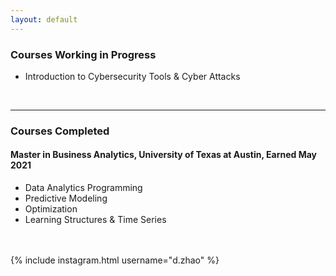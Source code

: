 ```yaml
---
layout: default
---
```


### Courses Working in Progress
* Introduction to Cybersecurity Tools & Cyber Attacks
<br />

* * *

### Courses Completed

#### Master in Business Analytics, University of Texas at Austin, Earned May 2021
* Data Analytics Programming
* Predictive Modeling
* Optimization
* Learning Structures & Time Series
<br />
<br />
{% include instagram.html username="d.zhao" %}
